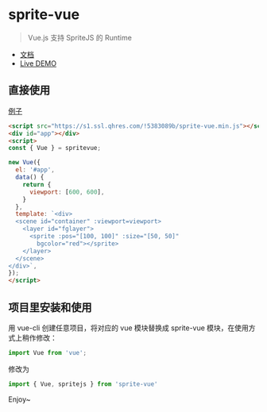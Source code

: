 # sprite-vue

> Vue.js 支持 SpriteJS 的 Runtime

- [文档](http://vue.spritejs.org) 
- [Live DEMO](https://codepen.io/collection/nVbpGo/)

## 直接使用

[例子](https://code.h5jun.com/najo/edit?js,output)

```html
<script src="https://s1.ssl.qhres.com/!5383089b/sprite-vue.min.js"></script>
<div id="app"></div>
<script>
const { Vue } = spritevue;

new Vue({
  el: '#app',
  data() {
    return {
      viewport: [600, 600],
    }
  },
  template: `<div>
  <scene id="container" :viewport=viewport>
    <layer id="fglayer">
      <sprite :pos="[100, 100]" :size="[50, 50]"
        bgcolor="red"></sprite>
    </layer>
  </scene>
</div>`,
});
</script>
```

## 项目里安装和使用

用 vue-cli 创建任意项目，将对应的 vue 模块替换成 sprite-vue 模块，在使用方式上稍作修改：

```js
import Vue from 'vue';
```

修改为

```js
import { Vue, spritejs } from 'sprite-vue'
```

Enjoy~
